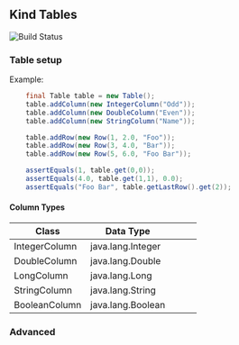 ## Kind Tables
![Build Status](https://github.com/ekimeel/kind-table/workflows/Java%20CI%20with%20Gradle/badge.svg?branch=main)

### Table setup


Example: 
```java
    final Table table = new Table();
    table.addColumn(new IntegerColumn("Odd"));
    table.addColumn(new DoubleColumn("Even"));
    table.addColumn(new StringColumn("Name"));

    table.addRow(new Row(1, 2.0, "Foo"));
    table.addRow(new Row(3, 4.0, "Bar"));
    table.addRow(new Row(5, 6.0, "Foo Bar"));

    assertEquals(1, table.get(0,0));
    assertEquals(4.0, table.get(1,1), 0.0);
    assertEquals("Foo Bar", table.getLastRow().get(2));

```

#### Column Types
| Class         | Data Type  |   |   |   |
|---------------|---|---|---|---|
| IntegerColumn |java.lang.Integer|   |   |   |
| DoubleColumn  |java.lang.Double|   |   |   |
| LongColumn    |java.lang.Long|   |   |   |
| StringColumn  |java.lang.String|   |   |   |
| BooleanColumn |java.lang.Boolean|   |   |   |


### Advanced
